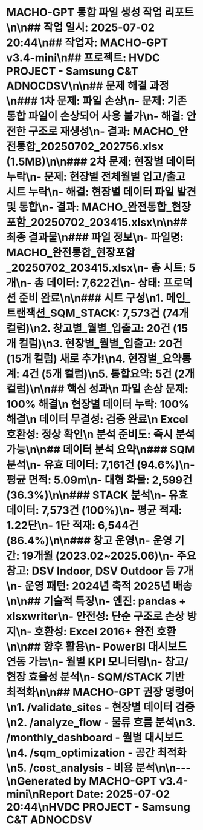 # MACHO-GPT 통합 파일 생성 작업 리포트\n\n## 작업 일시: 2025-07-02 20:44\n## 작업자: MACHO-GPT v3.4-mini\n## 프로젝트: HVDC PROJECT - Samsung C&T  ADNOCDSV\n\n## 문제 해결 과정\n### 1차 문제: 파일 손상\n- 문제: 기존 통합 파일이 손상되어 사용 불가\n- 해결: 안전한 구조로 재생성\n- 결과: MACHO_안전통합_20250702_202756.xlsx (1.5MB)\n\n### 2차 문제: 현장별 데이터 누락\n- 문제: 현장별 전체월별 입고/출고 시트 누락\n- 해결: 현장별 데이터 파일 발견 및 통합\n- 결과: MACHO_완전통합_현장포함_20250702_203415.xlsx\n\n## 최종 결과물\n### 파일 정보\n- 파일명: MACHO_완전통합_현장포함_20250702_203415.xlsx\n- 총 시트: 5개\n- 총 데이터: 7,622건\n- 상태: 프로덕션 준비 완료\n\n### 시트 구성\n1. 메인_트랜잭션_SQM_STACK: 7,573건 (74개 컬럼)\n2. 창고별_월별_입출고: 20건 (15개 컬럼)\n3. 현장별_월별_입출고: 20건 (15개 컬럼)  새로 추가!\n4. 현장별_요약통계: 4건 (5개 컬럼)\n5. 통합요약: 5건 (2개 컬럼)\n\n## 핵심 성과\n 파일 손상 문제: 100% 해결\n 현장별 데이터 누락: 100% 해결\n 데이터 무결성: 검증 완료\n Excel 호환성: 정상 확인\n 분석 준비도: 즉시 분석 가능\n\n## 데이터 분석 요약\n### SQM 분석\n- 유효 데이터: 7,161건 (94.6%)\n- 평균 면적: 5.09m\n- 대형 화물: 2,599건 (36.3%)\n\n### STACK 분석\n- 유효 데이터: 7,573건 (100%)\n- 평균 적재: 1.22단\n- 1단 적재: 6,544건 (86.4%)\n\n### 창고 운영\n- 운영 기간: 19개월 (2023.02~2025.06)\n- 주요 창고: DSV Indoor, DSV Outdoor 등 7개\n- 운영 패턴: 2024년 축적  2025년 배송\n\n## 기술적 특징\n- 엔진: pandas + xlsxwriter\n- 안전성: 단순 구조로 손상 방지\n- 호환성: Excel 2016+ 완전 호환\n\n## 향후 활용\n- PowerBI 대시보드 연동 가능\n- 월별 KPI 모니터링\n- 창고/현장 효율성 분석\n- SQM/STACK 기반 최적화\n\n## MACHO-GPT 권장 명령어\n1. /validate_sites - 현장별 데이터 검증\n2. /analyze_flow - 물류 흐름 분석\n3. /monthly_dashboard - 월별 대시보드\n4. /sqm_optimization - 공간 최적화\n5. /cost_analysis - 비용 분석\n\n---\nGenerated by MACHO-GPT v3.4-mini\nReport Date: 2025-07-02 20:44\nHVDC PROJECT - Samsung C&T  ADNOCDSV